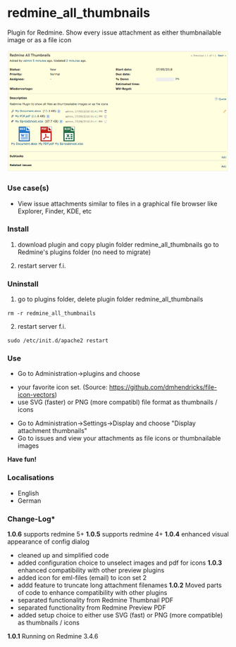 # redmine_all_thumbnails

Plugin for Redmine. Show every issue attachment as either thumbnailable image or as a file icon

![PNG that represents a quick overview](/doc/Overview.png)

### Use case(s)

* View issue attachments similar to files in a graphical file browser like Explorer, Finder, KDE, etc

### Install

1. download plugin and copy plugin folder redmine_all_thumbnails go to Redmine's plugins folder (no need to migrate)

2. restart server f.i.  

### Uninstall

1. go to plugins folder, delete plugin folder redmine_all_thumbnails

`rm -r redmine_all_thumbnails`

2. restart server f.i. 

`sudo /etc/init.d/apache2 restart`

### Use

* Go to Administration->plugins and choose 
- your favorite icon set. (Source: https://github.com/dmhendricks/file-icon-vectors)
- use SVG (faster) or PNG (more compatibl) file format as thumbnails / icons
* Go to Administration->Settings->Display and choose "Display attachment thumbnails"
* Go to issues and view your attachments as file icons or thumbnailable images

**Have fun!**

### Localisations

* English
* German

### Change-Log* 

**1.0.6** supports redmine 5+
**1.0.5** supports redmine 4+
**1.0.4** enhanced visual appearance of config dialog 
- cleaned up and simplified code
- added configuration choice to unselect images and pdf for icons
**1.0.3** enhanced compatibility with other preview plugins
- added icon for eml-files (email) to icon set 2
- addd feature to truncate long attachment filenames 
**1.0.2** Moved parts of code to enhance compatibility with other plugins
- separated functionality from Redmine Thumbnail PDF
- separated functionality from Redmine Preview PDF
- added setup choice to either use SVG (fast) or PNG (more compatible) as thumbnails / icons

**1.0.1** Running on Redmine 3.4.6
